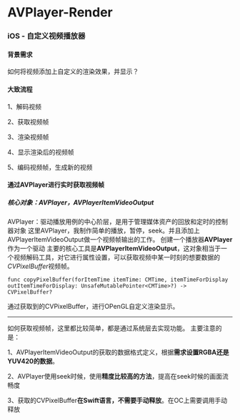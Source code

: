 # AVPlayer-Render
### iOS - 自定义视频播放器
#### 背景需求
如何将视频添加上自定义的渲染效果，并显示？
#### 大致流程

1、解码视频

2、获取视频帧

3、渲染视频帧

4、显示渲染后的视频帧

5、编码视频帧，生成新的视频


#### 通过AVPlayer进行实时获取视频帧
##### 核心对象：AVPlayer，AVPlayerItemVideoOutput
AVPlayer：驱动播放用例的中心阶层，是用于管理媒体资产的回放和定时的控制器对象
这里AVPlayer，我制作简单的播放，暂停，seek。并且添加上AVPlayerItemVideoOutput做一个视频帧输出的工作。
创建一个播放器**AVPlayer**作为一个驱动
主要的核心工具是**AVPlayerItemVideoOutput**，这对象相当于一个视频解码工具，对它进行属性设置，可以获取视频中某一时刻的想要数据的*CVPixelBuffer*视频帧。
```
func copyPixelBuffer(forItemTime itemTime: CMTime, itemTimeForDisplay outItemTimeForDisplay: UnsafeMutablePointer<CMTime>?) -> CVPixelBuffer?
```
通过获取到的CVPixelBuffer，进行OPenGL自定义渲染显示。
***
如何获取视频帧，这里都比较简单，都是通过系统层去实现功能。
主要注意的是：

1、AVPlayerItemVideoOutput的获取的数据格式定义，根据**需求设置RGBA还是YUV420的数据**。

2、AVPlayer使用seek时候，使用**精度比较高的方法**，提高在seek时候的画面流畅度

3、获取的CVPixelBuffer**在Swift语言，不需要手动释放**。在OC上需要调用手动释放
